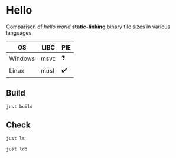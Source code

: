 
# Hello

Comparison of *hello world* **static-linking** binary file sizes in various languages


| OS      | LIBC | PIE |
|---------|------|-----|
| Windows | msvc | ❓  |
| Linux   | musl | ✔️   |


## Build

```sh
just build
```

## Check 

```sh
just ls
```


```sh
just ldd
```
